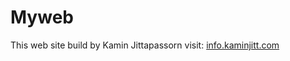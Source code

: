 # Myweb
This web site build by Kamin Jittapassorn 
visit: [info.kaminjitt.com](https://info.kaminjitt.com)
